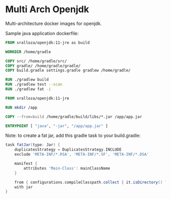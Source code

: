 # Multi Arch Openjdk

Multi-architecture docker images for openjdk.

Sample java application dockerfile:

```dockerfile
FROM sralloza/openjdk:11-jre as build

WORKDIR /home/gradle

COPY src/ /home/gradle/src/
COPY gradle/ /home/gradle/gradle/
COPY build.gradle settings.gradle gradlew /home/gradle/

RUN ./gradlew build
RUN ./gradlew test --scan
RUN ./gradlew fat -i

FROM sralloza/openjdk:11-jre

RUN mkdir /app

COPY --from=build /home/gradle/build/libs/*.jar /app/app.jar

ENTRYPOINT [ "java", "-jar", "/app/app.jar" ]
```

Note: to create a fat jar, add this gradle task to your build.gradle:

```groovy
task fatJar(type: Jar) {
    duplicatesStrategy = DuplicatesStrategy.INCLUDE
    exclude 'META-INF/*.RSA', 'META-INF/*.SF', 'META-INF/*.DSA'

    manifest {
        attributes 'Main-Class': mainClassName
    }

    from { configurations.compileClasspath.collect { it.isDirectory() ? it : zipTree(it) } }
    with jar
}
```
